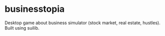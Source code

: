 # businesstopia
Desktop game about business simulator (stock market, real estate, hustles). Built using suilib.
